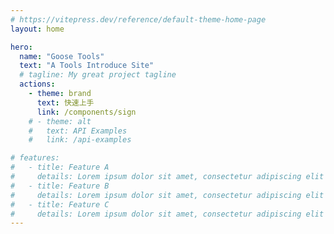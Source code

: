 ```yaml
---
# https://vitepress.dev/reference/default-theme-home-page
layout: home

hero:
  name: "Goose Tools"
  text: "A Tools Introduce Site"
  # tagline: My great project tagline
  actions:
    - theme: brand
      text: 快速上手
      link: /components/sign
    # - theme: alt
    #   text: API Examples
    #   link: /api-examples

# features:
#   - title: Feature A
#     details: Lorem ipsum dolor sit amet, consectetur adipiscing elit
#   - title: Feature B
#     details: Lorem ipsum dolor sit amet, consectetur adipiscing elit
#   - title: Feature C
#     details: Lorem ipsum dolor sit amet, consectetur adipiscing elit
---
```


